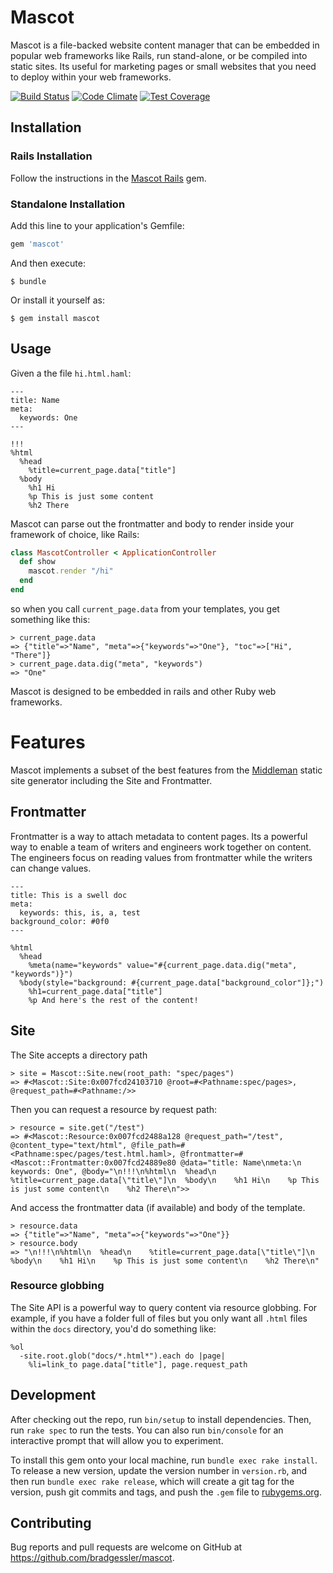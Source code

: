 # Mascot

Mascot is a file-backed website content manager that can be embedded in popular web frameworks like Rails, run stand-alone, or be compiled into static sites. Its useful for marketing pages or small websites that you need to deploy within your web frameworks.

[![Build Status](https://travis-ci.org/bradgessler/mascot.svg?branch=master)](https://travis-ci.org/bradgessler/mascot) [![Code Climate](https://codeclimate.com/github/bradgessler/mascot/badges/gpa.svg)](https://codeclimate.com/github/bradgessler/mascot) [![Test Coverage](https://codeclimate.com/github/bradgessler/mascot/badges/coverage.svg)](https://codeclimate.com/github/bradgessler/mascot/coverage)

## Installation

### Rails Installation

Follow the instructions in the [Mascot Rails](./mascot-rails) gem.

### Standalone Installation

Add this line to your application's Gemfile:

```ruby
gem 'mascot'
```

And then execute:

    $ bundle

Or install it yourself as:

    $ gem install mascot

## Usage

Given a the file `hi.html.haml`:

```haml
---
title: Name
meta:
  keywords: One
---

!!!
%html
  %head
    %title=current_page.data["title"]
  %body
    %h1 Hi
    %p This is just some content
    %h2 There
```

Mascot can parse out the frontmatter and body to render inside your framework of choice, like Rails:

```ruby
class MascotController < ApplicationController
  def show
    mascot.render "/hi"
  end
end
```

so when you call `current_page.data` from your templates, you get something like this:

```irb
> current_page.data
=> {"title"=>"Name", "meta"=>{"keywords"=>"One"}, "toc"=>["Hi", "There"]}
> current_page.data.dig("meta", "keywords")
=> "One"
```

Mascot is designed to be embedded in rails and other Ruby web frameworks.

# Features

Mascot implements a subset of the best features from the [Middleman](http://www.middlemanapp.com/) static site generator including the Site and Frontmatter.

## Frontmatter

Frontmatter is a way to attach metadata to content pages. Its a powerful way to enable a team of writers and engineers work together on content. The engineers focus on reading values from frontmatter while the writers can change values.

```haml
---
title: This is a swell doc
meta:
  keywords: this, is, a, test
background_color: #0f0
---

%html
  %head
    %meta(name="keywords" value="#{current_page.data.dig("meta", "keywords")}")
  %body(style="background: #{current_page.data["background_color"]};")
    %h1=current_page.data["title"]
    %p And here's the rest of the content!
```

## Site

The Site accepts a directory path

```irb
> site = Mascot::Site.new(root_path: "spec/pages")
=> #<Mascot::Site:0x007fcd24103710 @root=#<Pathname:spec/pages>, @request_path=#<Pathname:/>>
```

Then you can request a resource by request path:

```irb
> resource = site.get("/test")
=> #<Mascot::Resource:0x007fcd2488a128 @request_path="/test", @content_type="text/html", @file_path=#<Pathname:spec/pages/test.html.haml>, @frontmatter=#<Mascot::Frontmatter:0x007fcd24889e80 @data="title: Name\nmeta:\n  keywords: One", @body="\n!!!\n%html\n  %head\n    %title=current_page.data[\"title\"]\n  %body\n    %h1 Hi\n    %p This is just some content\n    %h2 There\n">>
```

And access the frontmatter data (if available) and body of the template.

```irb
> resource.data
=> {"title"=>"Name", "meta"=>{"keywords"=>"One"}}
> resource.body
=> "\n!!!\n%html\n  %head\n    %title=current_page.data[\"title\"]\n  %body\n    %h1 Hi\n    %p This is just some content\n    %h2 There\n"
```

### Resource globbing

The Site API is a powerful way to query content via resource globbing. For example, if you have a folder full of files but you only want all `.html` files within the `docs` directory, you'd do something like:

```haml
%ol
  -site.root.glob("docs/*.html*").each do |page|
    %li=link_to page.data["title"], page.request_path
```

## Development

After checking out the repo, run `bin/setup` to install dependencies. Then, run `rake spec` to run the tests. You can also run `bin/console` for an interactive prompt that will allow you to experiment.

To install this gem onto your local machine, run `bundle exec rake install`. To release a new version, update the version number in `version.rb`, and then run `bundle exec rake release`, which will create a git tag for the version, push git commits and tags, and push the `.gem` file to [rubygems.org](https://rubygems.org).

## Contributing

Bug reports and pull requests are welcome on GitHub at https://github.com/bradgessler/mascot.
